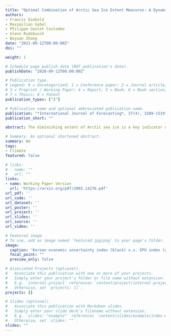 ```yaml
---
title: "Optimal Combination of Arctic Sea Ice Extent Measures: A Dynamic Factor Modeling Approach"
authors:
- Francis Diebold
- Maximilian Gobel
- Philippe Goulet Coulombe
- Glenn Rudebusch
- Boyuan Zhang
date: "2021-09-12T00:00:00Z"
doi: ""

weight: 1

# Schedule page publish date (NOT publication's date).
publishDate: "2020-09-12T00:00:00Z"

# Publication type.
# Legend: 0 = Uncategorized; 1 = Conference paper; 2 = Journal article;
# 3 = Preprint / Working Paper; 4 = Report; 5 = Book; 6 = Book section;
# 7 = Thesis; 8 = Patent
publication_types: ["2"]

# Publication name and optional abbreviated publication name.
publication: "*International Journal of Forecasting*, 37(4), 1509-1519"
publication_short: ""

abstract: The diminishing extent of Arctic sea ice is a key indicator of climate change as well as an accelerant for future global warming. Since 1978, Arctic sea ice has been measured using satellite-based microwave sensing; however, different measures of Arctic sea ice extent have been made available based on differing algorithmic transformations of the raw satellite data. We propose and estimate a dynamic factor model that combines four of these measures in an optimal way that accounts for their differing volatility and cross-correlations. We then use the Kalman smoother to extract an optimal combined measure of Arctic sea ice extent. It turns out that almost all weight is put on the NSIDC Sea Ice Index, confirming and enhancing confidence in the Sea Ice Index and the NASA Team algorithm on which it is based.

# Summary. An optional shortened abstract.
summary: We 
tags:
- Climate
featured: false

# links:
# - name: ""
#   url: ""
links:
- name: Working Paper Version
  url: 'https://arxiv.org/pdf/2003.14276.pdf'
url_pdf: ''
url_code: ''
url_dataset: ''
url_poster: ''
url_project: ''
url_slides: ''
url_source: ''
url_video: ''

# Featured image
# To use, add an image named `featured.jpg/png` to your page's folder. 
image:
  caption: 'Korean economic uncertainty index (black) v.s. EPU index (gray)'
  focal_point: ""
  preview_only: false

# Associated Projects (optional).
#   Associate this publication with one or more of your projects.
#   Simply enter your project's folder or file name without extension.
#   E.g. `internal-project` references `content/project/internal-project/index.md`.
#   Otherwise, set `projects: []`.
projects: []

# Slides (optional).
#   Associate this publication with Markdown slides.
#   Simply enter your slide deck's filename without extension.
#   E.g. `slides: "example"` references `content/slides/example/index.md`.
#   Otherwise, set `slides: ""`.
slides: ""
---
```


